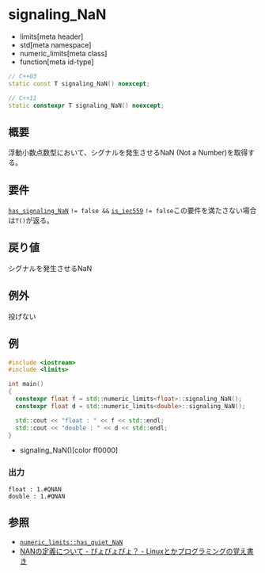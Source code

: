 # signaling_NaN
* limits[meta header]
* std[meta namespace]
* numeric_limits[meta class]
* function[meta id-type]

```cpp
// C++03
static const T signaling_NaN() noexcept;

// C++11
static constexpr T signaling_NaN() noexcept;
```

## 概要
浮動小数点数型において、シグナルを発生させるNaN (Not a Number)を取得する。


## 要件
[`has_signaling_NaN`](has_signaling_nan.md) `!= false &&` [`is_iec559`](is_iec559.md) `!= false`この要件を満たさない場合は`T()`が返る。


## 戻り値
シグナルを発生させるNaN


## 例外
投げない


## 例
```cpp
#include <iostream>
#include <limits>

int main()
{
  constexpr float f = std::numeric_limits<float>::signaling_NaN();
  constexpr float d = std::numeric_limits<double>::signaling_NaN();

  std::cout << "float : " << f << std::endl;
  std::cout << "double : " << d << std::endl;
}
```
* signaling_NaN()[color ff0000]

### 出力
```
float : 1.#QNAN
double : 1.#QNAN
```

## 参照
* [`numeric_limits::has_quiet_NaN`](signaling_nan.md)
* [NANの定義について - ぴょぴょぴょ？ - Linuxとかプログラミングの覚え書き](http://d.hatena.ne.jp/pyopyopyo/20100330/p1)

